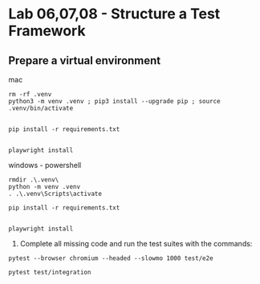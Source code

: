 # Lab 06,07,08 - Structure a Test Framework


## Prepare a virtual environment

mac
```shell
rm -rf .venv
python3 -m venv .venv ; pip3 install --upgrade pip ; source .venv/bin/activate


pip install -r requirements.txt


playwright install
```

windows - powershell
```shell
rmdir .\.venv\
python -m venv .venv
. .\.venv\Scripts\activate

pip install -r requirements.txt


playwright install
```



1. Complete all missing code and run the test suites with the commands:

```
pytest --browser chromium --headed --slowmo 1000 test/e2e

pytest test/integration
```


